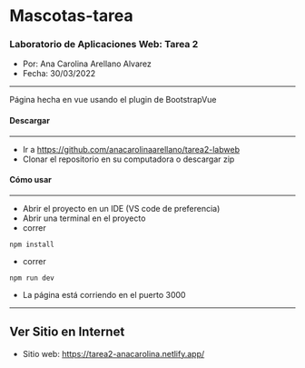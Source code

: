 # Mascotas-tarea
### **Laboratorio de Aplicaciones Web: Tarea 2**

- Por: Ana Carolina Arellano Alvarez
- Fecha: 30/03/2022

---

Página hecha en vue usando el plugin de BootstrapVue

#### **Descargar**

---

- Ir a https://github.com/anacarolinaarellano/tarea2-labweb
- Clonar el repositorio en su computadora o descargar zip

#### **Cómo usar**

---

- Abrir el proyecto en un IDE (VS code de preferencia)
- Abrir una terminal en el proyecto
- correr

```
npm install
```

- correr 
```
npm run dev
```
- La página está corriendo en el puerto 3000

---

## **Ver Sitio en Internet**

- Sitio web: https://tarea2-anacarolina.netlify.app/

